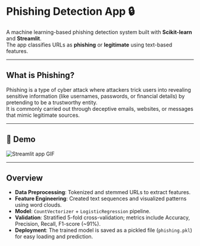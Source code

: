 # Phishing Detection App 🔒

A machine learning-based phishing detection system built with **Scikit-learn** and **Streamlit**.  
The app classifies URLs as **phishing** or **legitimate** using text-based features.

---

## What is Phishing?
Phishing is a type of cyber attack where attackers trick users into revealing sensitive information (like usernames, passwords, or financial details) by pretending to be a trustworthy entity.  
It is commonly carried out through deceptive emails, websites, or messages that mimic legitimate sources.

---

## 🎥 Demo
![Streamlit app GIF](media/demo.gif)

---

## Overview
- **Data Preprocessing**: Tokenized and stemmed URLs to extract features.  
- **Feature Engineering**: Created text sequences and visualized patterns using word clouds.  
- **Model**: `CountVectorizer` + `LogisticRegression` pipeline.  
- **Validation**: Stratified 5-fold cross-validation; metrics include Accuracy, Precision, Recall, F1-score (~91%).  
- **Deployment**: The trained model is saved as a pickled file (`phishing.pkl`) for easy loading and prediction.
